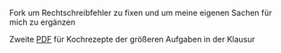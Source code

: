 Fork um Rechtschreibfehler zu fixen und um meine eigenen Sachen für mich zu ergänzen

Zweite [PDF](kochrezepte.pdf) für Kochrezepte der größeren Aufgaben in der Klausur
